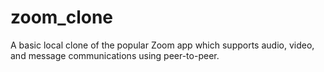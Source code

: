# zoom_clone
 A basic local clone of the popular Zoom app which supports audio, video, and message communications using peer-to-peer.
